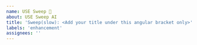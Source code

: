 ```yaml
---
name: USE Sweep 🤖
about: USE Sweep AI
title: 'Sweep(slow): <Add your title under this angular bracket only>'
labels: 'enhancement'
assignees: ''
---
```

